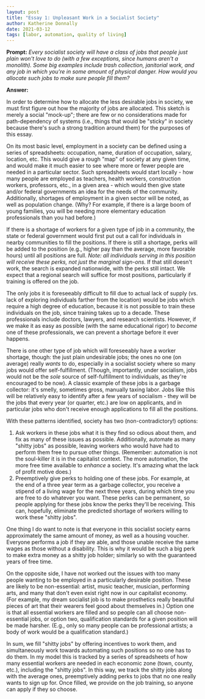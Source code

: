 ```yaml
---
layout: post
title: "Essay 1: Unpleasant Work in a Socialist Society"
author: Katherine Donnally
date: 2021-03-12
tags: [labor, automation, quality of living]
---
```


**Prompt:** *Every socialist society will have a class of jobs that people just plain won't love to do (with a few exceptions, since humans aren't a monolith). Some big examples include trash collection, janitorial work, and any job in which you're in some amount of physical danger. How would you allocate such jobs to make sure people fill them?*

**Answer:**

In order to determine how to allocate the less desirable jobs in society, we must first figure out how the majority of jobs are allocated. This sketch is merely a social "mock-up"; there are few or no considerations made for path-dependency of systems (i.e., things that would be "sticky" in society because there's such a strong tradition around them) for the purposes of this essay.

On its most basic level, employment in a society can be defined using a series of spreadsheets: occupation, name, duration of occupation, salary, location, etc. This would give a rough "map" of society at any given time, and would make it much easier to see where more or fewer people are needed in a particular sector. Such spreadsheets would start locally - how many people are employed as teachers, health workers, construction workers, professors, etc.,  in a given area - which would then give state and/or federal governments an idea for the needs of the community. Additionally, shortages of employment in a given sector will be noted, as well as population change. (Why? For example, if there is a large boom of young families, you will be needing more elementary education professionals than you had before.)

If there is a shortage of workers for a given type of job in a community, the state or federal government would first put out a call for individuals in nearby communities to fill the positions. If there is still a shortage, perks will be added to the position (e.g., higher pay than the average, more favorable hours) until all positions are full. *Note: all individuals serving in this position will receive these perks, not just the marginal sign-ons.* If that still doesn't work, the search is expanded nationwide, with the perks still intact. We expect that a regional search will suffice for most positions, particularly if training is offered on the job. 

The only jobs it is foreseeably difficult to fill due to actual lack of supply (vs. lack of exploring individuals farther from the location) would be jobs which require a high degree of education, because it is not possible to train these individuals on the job, since training takes up to a decade. These professionals include doctors, lawyers, and research scientists. However, if we make it as easy as possible (with the same educational rigor) to *become* one of these professionals, we can prevent a shortage before it ever happens.

There is one other type of job which will foreseeably have a worker shortage, though: the just plain undesirable jobs; the ones no one (on average) really *wants* to do, especially in a socialist society where so many jobs would offer self-fulfillment. (Though, importantly, under socialism, jobs would not be the *sole* source of self-fulfillment to individuals, as they're encouraged to be now). A classic example of these jobs is a garbage collector: it's smelly, sometimes gross, manually taxing labor. Jobs like this will be relatively easy to identify after a few years of socialism - they will be the jobs that every year (or quarter, etc.) are low on applicants, and in particular jobs who don't receive enough applications to fill all the positions. 

With these patterns identified, society has two (non-contradictory!) options:

1. Ask workers in these jobs what it is they find so odious about them, and fix as many of these issues as possible. Additionally, automate as many "shitty jobs" as possible, leaving workers who would have had to perform them free to pursue other things. (Remember: automation is not the soul-killer it is in the capitalist context. The more automation, the more free time available to *enhance* a society. It's amazing what the lack of profit motive does.)
2. Preemptively give perks to holding one of these jobs. For example, at the end of a three year term as a garbage collector, you receive a stipend of a living wage for the next three years, during which time you are free to do whatever you want. These perks can be permanent, so people applying for these jobs know the perks they'll be receiving. This can, hopefully, eliminate the predicted shortage of workers willing to work these "shitty jobs".

One thing I do want to note is that everyone in this socialist society earns approximately the same amount of money, as well as a housing voucher. Everyone performs a job if they are able, and those unable receive the same wages as those without a disability. This is why it would be such a big perk to make extra money as a shitty job holder; similarly so with the guaranteed years of free time.

On the opposite side, I have not worked out the issues with too many people wanting to be employed in a particularly desirable position. These are likely to be non-essential: artist, music teacher, musician, performing arts, and many that don't even exist right now in our capitalist economy. (For example, my dream socialist job is to make prosthetics really beautiful pieces of art that their wearers feel good about themselves in.) Option one is that all essential workers are filled and so people can all choose non-essential jobs, or option two, qualification standards for a given position will be made harsher. (E.g., only so many people can be professional artists; a body of work would be a qualification standard.)

In sum, we fill "shitty jobs" by offering incentives to work them, and simultaneously work towards automating such positions so no one has to do them. In my model this is tracked by a series of spreadsheets of how many essential workers are needed in each economic zone (town, county, etc.), including the "shitty jobs". In this way, we track the shitty jobs along with the average ones, preemptively adding perks to jobs that no one really wants to sign up for. Once filled, we provide on the job training, so anyone can apply if they so choose.

